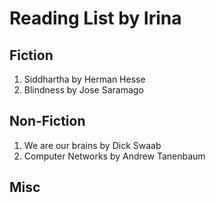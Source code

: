 Reading List by Irina
=====================

## Fiction
1. Siddhartha by Herman Hesse
3. Blindness by Jose Saramago

## Non-Fiction
1. We are our brains by Dick Swaab
2. Computer Networks by Andrew Tanenbaum

## Misc
